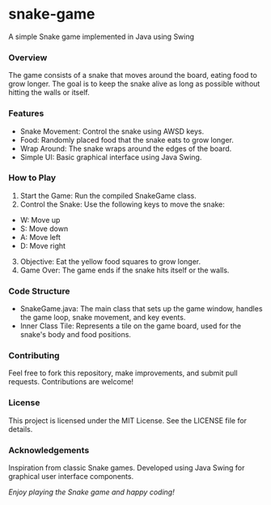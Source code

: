 # snake-game
A simple Snake game implemented in Java using Swing

### Overview
The game consists of a snake that moves around the board, eating food to grow longer. The goal is to keep the snake alive as long as possible without hitting the walls or itself.

### Features
- Snake Movement: Control the snake using AWSD keys.
- Food: Randomly placed food that the snake eats to grow longer.
- Wrap Around: The snake wraps around the edges of the board.
- Simple UI: Basic graphical interface using Java Swing.

### How to Play
1. Start the Game: Run the compiled SnakeGame class.
2. Control the Snake: Use the following keys to move the snake:
- W: Move up
- S: Move down
- A: Move left
- D: Move right
3. Objective: Eat the yellow food squares to grow longer.
4. Game Over: The game ends if the snake hits itself or the walls.

### Code Structure
- SnakeGame.java: The main class that sets up the game window, handles the game loop, snake movement, and key events.
- Inner Class Tile: Represents a tile on the game board, used for the snake's body and food positions.

### Contributing
Feel free to fork this repository, make improvements, and submit pull requests. Contributions are welcome!

### License
This project is licensed under the MIT License. See the LICENSE file for details.

### Acknowledgements
Inspiration from classic Snake games.
Developed using Java Swing for graphical user interface components.


*Enjoy playing the Snake game and happy coding!*
